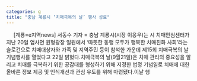 ```yaml
---
categories: g
title: "충남 계룡시 ‘치매극복의 날’ 행사 성료"
---
```

&nbsp;&nbsp;&nbsp;&nbsp; [계룡=e지역news] 서동수 기자 = 충남 계룡시(시장 이응우)는 시 치매안심센터가 지난 20일 엄사면 원형광장 일원에서 ‘따뜻한 동행 모두가 행복한 치매친화 사회’라는 슬로건으로 치매대상자와 가족 및 지역주민 등이 참석한 가운데 제15회 치매극복의 날 기념행사를 열었다고 22일 밝혔다.치매극복의 날(9월21일)은 치매 관리의 중요성을 알리고 치매를 극복하기 위한 공감대를 형성하기 위해 지정한 법정 기념일로 치매에 대한 올바른 정보 제공 및 인식개선과 관심 유도를 위해 마련됐다.이날 행